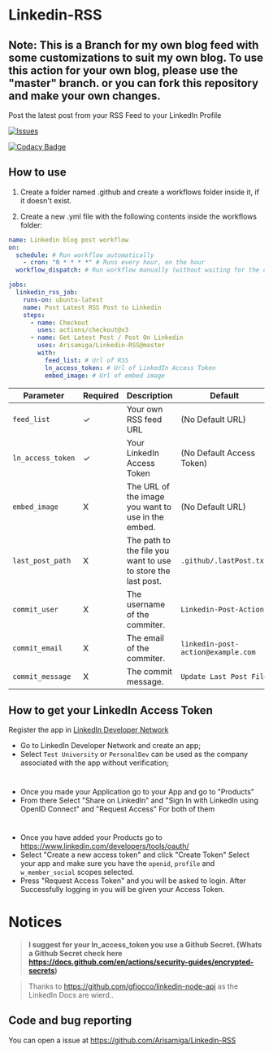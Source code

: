 # Linkedin-RSS

## **Note:** This is a Branch for my own blog feed with some customizations to suit my own blog. To use this action for your own blog, please use the "master" branch. or you can fork this repository and make your own changes.

Post the latest post from your RSS Feed to your LinkedIn Profile

<a href="https://github.com/Arisamiga/Linkedin-RSS/issues">
 <img alt="Issues" src="https://img.shields.io/github/issues/Arisamiga/Linkedin-RSS?color=0088ff" />
</a>

[![Codacy Badge](https://app.codacy.com/project/badge/Grade/3745df43ebbe497990648d06ea0cd2fa)](https://app.codacy.com/gh/Arisamiga/Linkedin-RSS/dashboard?utm_source=gh&utm_medium=referral&utm_content=&utm_campaign=Badge_grade)

## How to use

1.  Create a folder named .github and create a workflows folder inside it, if it doesn't exist.

2.  Create a new .yml file with the following contents inside the workflows folder:

```yaml
name: Linkedin blog post workflow
on:
  schedule: # Run workflow automatically
    - cron: "0 * * * *" # Runs every hour, on the hour
  workflow_dispatch: # Run workflow manually (without waiting for the cron to be called), through the GitHub Actions Workflow page directly

jobs:
  linkedin_rss_job:
    runs-on: ubuntu-latest
    name: Post Latest RSS Post to Linkedin
    steps:
      - name: Checkout
        uses: actions/checkout@v3
      - name: Get Latest Post / Post On Linkedin
        uses: Arisamiga/Linkedin-RSS@master
        with:
          feed_list: # Url of RSS
          ln_access_token: # Url of LinkedIn Access Token
          embed_image: # Url of embed image
```

| Parameter         | Required | Description                                                  | Default                            |
| ----------------- | -------- | ------------------------------------------------------------ | ---------------------------------- |
| `feed_list`       | ✓        | Your own RSS feed URL                                        | (No Default URL)                   |
| `ln_access_token` | ✓        | Your LinkedIn Access Token                                   | (No Default Access Token)          |
| `embed_image`     | X        | The URL of the image you want to use in the embed.           | (No Default URL)                   |
| `last_post_path`  | X        | The path to the file you want to use to store the last post. | `.github/.lastPost.txt`            |
| `commit_user`     | X        | The username of the commiter.                                | `Linkedin-Post-Action`             |
| `commit_email`    | X        | The email of the commiter.                                   | `linkedin-post-action@example.com` |
| `commit_message`  | X        | The commit message.                                          | `Update Last Post File`            |

## How to get your LinkedIn Access Token

Register the app in [LinkedIn Developer Network](https://developer.linkedin.com/)

-   Go to LinkedIn Developer Network and create an app;
-   Select `Test University` or `PersonalDev` can be used as the company associated with the app without verification;

#

-   Once you made your Application go to your App and go to "Products"
-   From there Select "Share on LinkedIn" and "Sign In with LinkedIn using OpenID Connect" and "Request Access" For both of them

#

-   Once you have added your Products go to https://www.linkedin.com/developers/tools/oauth/
-   Select "Create a new access token" and click "Create Token" Select your app and make sure you have the `openid`, `profile` and `w_member_social` scopes selected.
-   Press "Request Access Token" and you will be asked to login. After Successfully logging in you will be given your Access Token.

# Notices

> **I suggest for your ln_access_token you use a Github Secret. (Whats a Github Secret check here https://docs.github.com/en/actions/security-guides/encrypted-secrets)**

> Thanks to https://github.com/gfiocco/linkedin-node-api as the LinkedIn Docs are wierd..

## Code and bug reporting

You can open a issue at https://github.com/Arisamiga/Linkedin-RSS

